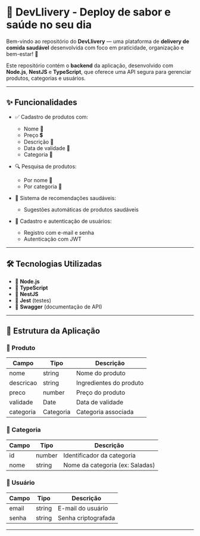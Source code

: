 # 🥗 DevLlivery - Deploy de sabor e saúde no seu dia

Bem-vindo ao repositório do **DevLlivery** — uma plataforma de **delivery de comida saudável** desenvolvida com foco em praticidade, organização e bem-estar! 💚

Este repositório contém o **backend** da aplicação, desenvolvido com **Node.js**, **NestJS** e **TypeScript**, que oferece uma API segura para gerenciar produtos, categorias e usuários.

---

## ✨ Funcionalidades

- ✅ Cadastro de produtos com:
  - Nome 📝
  - Preço 💲
  - Descrição 📃
  - Data de validade 📅
  - Categoria 🍱

- 🔍 Pesquisa de produtos:
  - Por nome 🧠
  - Por categoria 📂

- 🧠 Sistema de recomendações saudáveis:
  - Sugestões automáticas de produtos saudáveis

- 👤 Cadastro e autenticação de usuários:
  - Registro com e-mail e senha
  - Autenticação com JWT

---

## 🛠️ Tecnologias Utilizadas

- 🔧 **Node.js**
- 🧠 **TypeScript**
- 🚀 **NestJS**
- 🧪 **Jest** (testes)
- 📖 **Swagger** (documentação de API)

---

## 🧱 Estrutura da Aplicação

### 🥙 Produto

| Campo         | Tipo     | Descrição                        |
|---------------|----------|----------------------------------|
| nome          | string   | Nome do produto                  |
| descricao     | string   | Ingredientes do produto          |
| preco         | number   | Preço do produto                 |
| validade      | Date     | Data de validade                 |
| categoria     | Categoria| Categoria associada              |

### 🍱 Categoria

| Campo         | Tipo     | Descrição                        |
|---------------|----------|----------------------------------|
| id            | number   | Identificador da categoria       |
| nome          | string   | Nome da categoria (ex: Saladas) |

### 👤 Usuário

| Campo         | Tipo     | Descrição                        |
|---------------|----------|----------------------------------|
| email         | string   | E-mail do usuário                |
| senha         | string   | Senha criptografada              |

---

